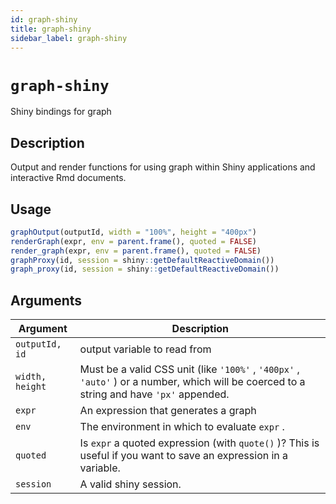 ```yaml
---
id: graph-shiny
title: graph-shiny
sidebar_label: graph-shiny
---
```


# `graph-shiny`

Shiny bindings for graph


## Description

Output and render functions for using graph within Shiny
 applications and interactive Rmd documents.


## Usage

```r
graphOutput(outputId, width = "100%", height = "400px")
renderGraph(expr, env = parent.frame(), quoted = FALSE)
render_graph(expr, env = parent.frame(), quoted = FALSE)
graphProxy(id, session = shiny::getDefaultReactiveDomain())
graph_proxy(id, session = shiny::getDefaultReactiveDomain())
```


## Arguments

Argument      |Description
------------- |----------------
`outputId, id`     |     output variable to read from
`width, height`     |     Must be a valid CSS unit (like `'100%'` , `'400px'` , `'auto'` ) or a number, which will be coerced to a string and have `'px'` appended.
`expr`     |     An expression that generates a graph
`env`     |     The environment in which to evaluate `expr` .
`quoted`     |     Is `expr` a quoted expression (with `quote()` )? This is useful if you want to save an expression in a variable.
`session`     |     A valid shiny session.


